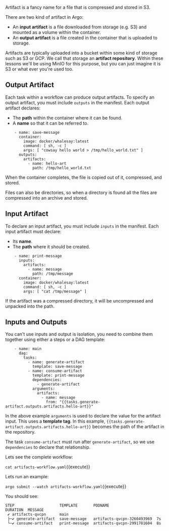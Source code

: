 Artifact is a fancy name for a file that is compressed and stored in S3.

There are two kind of artifact in Argo:

* An **input artifact** is a file downloaded from storage (e.g. S3) and mounted as a volume within the container.
* An **output artifact** is a file created in the container that is uploaded to storage.

Artifacts are typically uploaded into a bucket within some kind of storage such as S3 or GCP. We call that storage an
**artifact repository**. Within these lessons we'll be using MinIO for this purpose, but you can just imagine it is S3
or what ever you're used too.

## Output Artifact

Each task within a workflow can produce output artifacts. To specify an output artifact, you must include `outputs` in
the manifest. Each output artifact declares:

* The **path** within the container where it can be found.
* A **name** so that it can be referred to.

```
    - name: save-message
      container:
        image: docker/whalesay:latest
        command: [ sh, -c ]
        args: [ "cowsay hello world > /tmp/hello_world.txt" ]
      outputs:
        artifacts:
          - name: hello-art
            path: /tmp/hello_world.txt
```

When the container completes, the file is copied out of it, compressed, and stored.

Files can also be directories, so when a directory is found all the files are compressed into an archive and stored.

## Input Artifact

To declare an input artifact, you must include `inputs` in the manifest. Each input artifact must declare:

* Its **name**.
* The **path** where it should be created.

```
    - name: print-message
      inputs:
        artifacts:
          - name: message
            path: /tmp/message
      container:
        image: docker/whalesay:latest
        command: [ sh, -c ]
        args: [ "cat /tmp/message" ]
```

If the artifact was a compressed directory, it will be uncompressed and unpacked into the path.

## Inputs and Outputs

You can't use inputs and output is isolation, you need to combine them together using either a steps or a DAG template:

```
    - name: main
      dag:
        tasks:
          - name: generate-artifact
            template: save-message
          - name: consume-artifact
            template: print-message
            dependencies:
              - generate-artifact            
            arguments:
              artifacts:
                - name: message
                  from: "{{tasks.generate-artifact.outputs.artifacts.hello-art}}"
```

In the above example `arguments` is used to declare the value for the artifact input. This uses a **template tag**. In
this example, `{{tasks.generate-artifact.outputs.artifacts.hello-art}}` becomes the path of the artifact in the
repository.

The task `consume-artifact` must run after `generate-artifact`, so we use `dependencies` to declare that relationship.

Lets see the complete workflow:

`cat artifacts-workflow.yaml`{{execute}}

Lets run an example:

`argo submit --watch artifacts-workflow.yaml`{{execute}}

You should see:

```
STEP                    TEMPLATE       PODNAME                     DURATION  MESSAGE
 ✔ artifacts-qvcpn      main                                                   
 ├─✔ generate-artifact  save-message   artifacts-qvcpn-3260493969  7s          
 └─✔ consume-artifact   print-message  artifacts-qvcpn-2991781604  8s      
```
